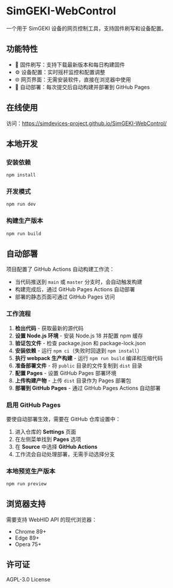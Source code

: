 # SimGEKI-WebControl

一个用于 SimGEKI 设备的网页控制工具，支持固件刷写和设备配置。

## 功能特性

- 🔧 固件刷写：支持下载最新版本和每日构建固件
- ⚙️ 设备配置：实时摇杆监控和配置调整
- 🌐 网页界面：无需安装软件，直接在浏览器中使用
- 🔄 自动部署：每次提交后自动构建并部署到 GitHub Pages

## 在线使用

访问：https://simdevices-project.github.io/SimGEKI-WebControl/

## 本地开发

### 安装依赖

```bash
npm install
```

### 开发模式

```bash
npm run dev
```

### 构建生产版本

```bash
npm run build
```

## 自动部署

项目配置了 GitHub Actions 自动构建工作流：

- 当代码推送到 `main` 或 `master` 分支时，会自动触发构建
- 构建完成后，通过 GitHub Pages Actions 自动部署
- 部署的静态页面可通过 GitHub Pages 访问

### 工作流程

1. **检出代码** - 获取最新的源代码
2. **设置 Node.js 环境** - 安装 Node.js 18 并配置 npm 缓存
3. **验证包文件** - 检查 package.json 和 package-lock.json
4. **安装依赖** - 运行 `npm ci`（失败时回退到 `npm install`）
5. **执行 webpack 生产构建** - 运行 `npm run build` 编译和压缩代码
6. **准备部署文件** - 将 `public` 目录的文件复制到 `dist` 目录
7. **配置 Pages** - 设置 GitHub Pages 部署环境
8. **上传构建产物** - 上传 `dist` 目录作为 Pages 部署包
9. **部署到 GitHub Pages** - 通过 GitHub Pages Actions 自动部署

### 启用 GitHub Pages

要使自动部署生效，需要在 GitHub 仓库设置中：

1. 进入仓库的 **Settings** 页面
2. 在左侧菜单找到 **Pages** 选项
3. 在 **Source** 中选择 **GitHub Actions**
4. 工作流会自动处理部署，无需手动选择分支

### 本地预览生产版本

```bash
npm run preview
```

## 浏览器支持

需要支持 WebHID API 的现代浏览器：
- Chrome 89+
- Edge 89+
- Opera 75+

## 许可证

AGPL-3.0 License
